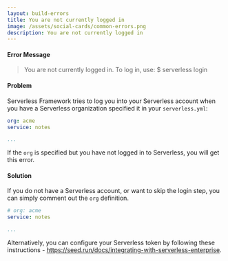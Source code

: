 ```yaml
---
layout: build-errors
title: You are not currently logged in
image: /assets/social-cards/common-errors.png
description: You are not currently logged in
---
```


#### Error Message

> You are not currently logged in. To log in, use: $ serverless login


#### Problem

Serverless Framework tries to log you into your Serverless account when you have a Serverless organization specified it in your `serverless.yml`:

``` yml
org: acme
service: notes

...
```

If the `org` is specified but you have not logged in to Serverless, you will get this error.

#### Solution

If you do not have a Serverless account, or want to skip the login step, you can simply comment out the `org` definition.

``` yml
# org: acme
service: notes

...
```

Alternatively, you can configure your Serverless token by following these instructions -  https://seed.run/docs/integrating-with-serverless-enterprise.
